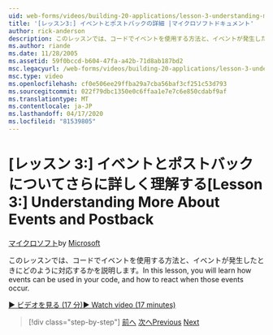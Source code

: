 ```yaml
---
uid: web-forms/videos/building-20-applications/lesson-3-understanding-more-about-events-and-postback
title: '[レッスン3:] イベントとポストバックの詳細 |マイクロソフトドキュメント'
author: rick-anderson
description: このレッスンでは、コードでイベントを使用する方法と、イベントが発生したときにどのように対応するかを説明します。
ms.author: riande
ms.date: 11/28/2005
ms.assetid: 59f0bccd-b604-47fa-a42b-71d8ab187bd2
msc.legacyurl: /web-forms/videos/building-20-applications/lesson-3-understanding-more-about-events-and-postback
msc.type: video
ms.openlocfilehash: cf0e506ee29ffba29a7cba56baf3cf251c53d793
ms.sourcegitcommit: 022f79dbc1350e0c6ffaa1e7e7c6e850cdabf9af
ms.translationtype: MT
ms.contentlocale: ja-JP
ms.lasthandoff: 04/17/2020
ms.locfileid: "81539805"
---
```

# <a name="lesson-3--understanding-more-about-events-and-postback"></a><span data-ttu-id="524f8-103">[レッスン 3:] イベントとポストバックについてさらに詳しく理解する</span><span class="sxs-lookup"><span data-stu-id="524f8-103">[Lesson 3:]  Understanding More About Events and Postback</span></span>

<span data-ttu-id="524f8-104">[マイクロソフト](https://github.com/microsoft)</span><span class="sxs-lookup"><span data-stu-id="524f8-104">by [Microsoft](https://github.com/microsoft)</span></span>

<span data-ttu-id="524f8-105">このレッスンでは、コードでイベントを使用する方法と、イベントが発生したときにどのように対応するかを説明します。</span><span class="sxs-lookup"><span data-stu-id="524f8-105">In this lesson, you will learn how events can be used in your code, and how to react when those events occur.</span></span>

[<span data-ttu-id="524f8-106">&#9654; ビデオを見る (17 分)</span><span class="sxs-lookup"><span data-stu-id="524f8-106">&#9654; Watch video (17 minutes)</span></span>](https://channel9.msdn.com/Blogs/ASP-NET-Site-Videos/lesson-3-understanding-more-about-events-and-postback)

> [!div class="step-by-step"]
> <span data-ttu-id="524f8-107">[前へ](lesson-2-creating-a-web-forms-user-interface.md)
> [次へ](lesson-4-understanding-web-application-state.md)</span><span class="sxs-lookup"><span data-stu-id="524f8-107">[Previous](lesson-2-creating-a-web-forms-user-interface.md)
[Next](lesson-4-understanding-web-application-state.md)</span></span>
